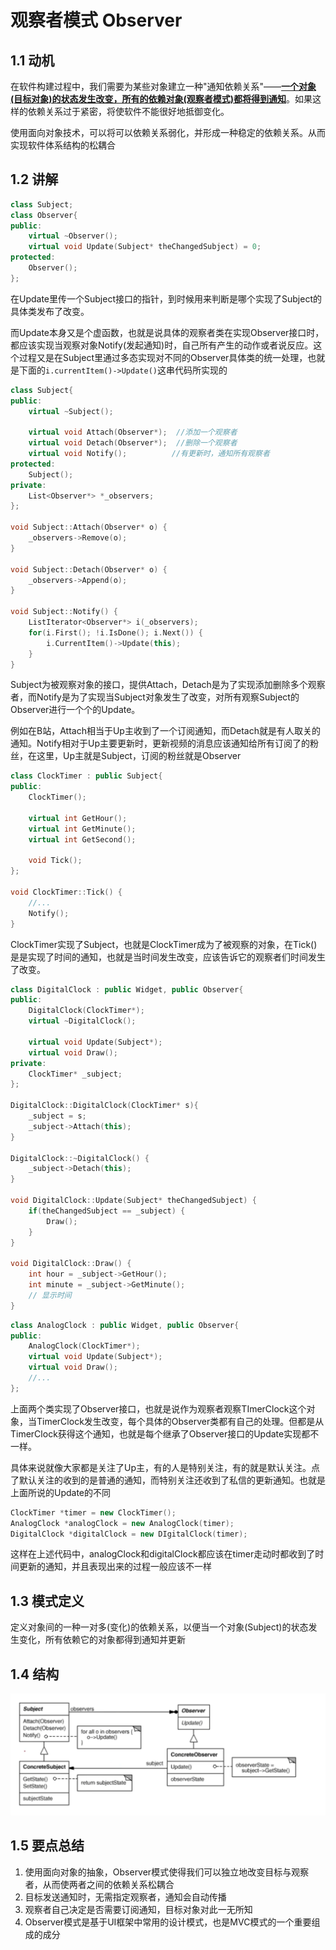 # 观察者模式 Observer

## 1.1 动机

在软件构建过程中，我们需要为某些对象建立一种"通知依赖关系"——<u>**一个对象(目标对象)的状态发生改变，所有的依赖对象(观察者模式)都将得到通知**</u>。如果这样的依赖关系过于紧密，将使软件不能很好地抵御变化。

使用面向对象技术，可以将可以依赖关系弱化，并形成一种稳定的依赖关系。从而实现软件体系结构的松耦合

## 1.2 讲解

```c++
class Subject;
class Observer{
public:
    virtual ~Observer();
    virtual void Update(Subject* theChangedSubject) = 0;
protected:
    Observer();
};
```

在Update里传一个Subject接口的指针，到时候用来判断是哪个实现了Subject的具体类发布了改变。

而Update本身又是个虚函数，也就是说具体的观察者类在实现Observer接口时，都应该实现当观察对象Notify(发起通知)时，自己所有产生的动作或者说反应。这个过程又是在Subject里通过多态实现对不同的Observer具体类的统一处理，也就是下面的`i.currentItem()->Update()`这串代码所实现的

```c++
class Subject{
public:
    virtual ~Subject();
    
    virtual void Attach(Observer*);	 //添加一个观察者
    virtual void Detach(Observer*);	 //删除一个观察者
    virtual void Notify();			//有更新时，通知所有观察者
protected:
    Subject();
private:
    List<Observer*> *_observers;
};

void Subject::Attach(Observer* o) {
    _observers->Remove(o);
}

void Subject::Detach(Observer* o) {
    _observers->Append(o);
}

void Subject::Notify() {
    ListIterator<Observer*> i(_observers);
    for(i.First(); !i.IsDone(); i.Next()) {
        i.CurrentItem()->Update(this);
    }
}
```

Subject为被观察对象的接口，提供Attach，Detach是为了实现添加删除多个观察者，而Notify是为了实现当Subject对象发生了改变，对所有观察Subject的Observer进行一个个的Update。

例如在B站，Attach相当于Up主收到了一个订阅通知，而Detach就是有人取关的通知。Notify相对于Up主要更新时，更新视频的消息应该通知给所有订阅了的粉丝，在这里，Up主就是Subject，订阅的粉丝就是Observer

```c++
class ClockTimer : public Subject{
public:
    ClockTimer();
    
    virtual int GetHour();
    virtual int GetMinute();
    virtual int GetSecond();
    
    void Tick();
};

void ClockTimer::Tick() {
    //...
    Notify();
}
```

ClockTimer实现了Subject，也就是ClockTimer成为了被观察的对象，在Tick()是是实现了时间的通知，也就是当时间发生改变，应该告诉它的观察者们时间发生了改变。

```c++
class DigitalClock : public Widget, public Observer{
public:
    DigitalClock(ClockTimer*);
    virtual ~DigitalClock();
    
    virtual void Update(Subject*);
    virtual void Draw();
private:
    ClockTimer* _subject;
};

DigitalClock::DigitalClock(ClockTimer* s){
    _subject = s;
    _subject->Attach(this);
}

DigitalClock::~DigitalClock() {
    _subject->Detach(this);
}

void DigitalClock::Update(Subject* theChangedSubject) {
    if(theChangedSubject == _subject) {
        Draw();
    }
}

void DigitalClock::Draw() {
    int hour = _subject->GetHour();
    int minute = _subject->GetMinute();
    // 显示时间
}
```

```c++
class AnalogClock : public Widget, public Observer{
public:
    AnalogClock(ClockTimer*); 
    virtual void Update(Subject*);
    virtual void Draw();
    //...
};
```

上面两个类实现了Observer接口，也就是说作为观察者观察TImerClock这个对象，当TimerClock发生改变，每个具体的Observer类都有自己的处理。但都是从TimerClock获得这个通知，也就是每个继承了Observer接口的Update实现都不一样。

具体来说就像大家都是关注了Up主，有的人是特别关注，有的就是默认关注。点了默认关注的收到的是普通的通知，而特别关注还收到了私信的更新通知。也就是上面所说的Update的不同

```c++
ClockTimer *timer = new ClockTimer();
AnalogClock *analogClock = new AnalogClock(timer);
DigitalClock *digitalClock = new DIgitalClock(timer);
```

这样在上述代码中，analogClock和digitalClock都应该在timer走动时都收到了时间更新的通知，并且表现出来的过程一般应该不一样

## 1.3 模式定义

定义对象间的一种一对多(变化)的依赖关系，以便当一个对象(Subject)的状态发生变化，所有依赖它的对象都得到通知并更新

## 1.4 结构

![](../img/观察者模式结构.png)

## 1.5 要点总结

1. 使用面向对象的抽象，Observer模式使得我们可以独立地改变目标与观察者，从而使两者之间的依赖关系松耦合
2. 目标发送通知时，无需指定观察者，通知会自动传播
3. 观察者自己决定是否需要订阅通知，目标对象对此一无所知
4. Observer模式是基于UI框架中常用的设计模式，也是MVC模式的一个重要组成的成分
